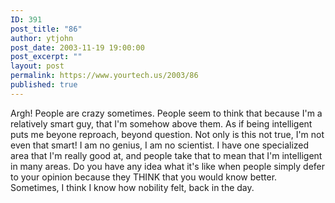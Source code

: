 ```yaml
---
ID: 391
post_title: "86"
author: ytjohn
post_date: 2003-11-19 19:00:00
post_excerpt: ""
layout: post
permalink: https://www.yourtech.us/2003/86
published: true
---
```

Argh!  People are crazy sometimes.  People seem to think that because I'm a relatively smart guy, that I'm somehow above them.  As if being intelligent puts me beyone reproach, beyond question.  Not only is this not true, I'm not even that smart!  I am no genius, I am no scientist.  I have one specialized area that I'm really good at, and people take that to mean that I'm intelligent in many areas.  Do you have any idea what it's like when people simply defer to your opinion because they THINK that you would know better.  Sometimes, I think I know how nobility felt, back in the day.